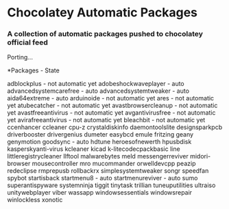 Chocolatey Automatic Packages
=============================================  
### A collection of automatic packages pushed to chocolatey official feed

Porting...

*Packages - State

adblockplus - not automatic yet
adobeshockwaveplayer - auto
advancedsystemcarefree - auto
advancedsystemtweaker - auto
aida64extreme - auto
arduinoide - not automatic yet
ares - not automatic yet
atubecatcher - not automatic yet
avastbrowsercleanup - not automatic yet
avastfreeantivirus - not automatic yet
avgantivirusfree - not automatic yet
avirafreeantivirus - not automatic yet
bleachbit - not automatic yet
ccenhancer
ccleaner
cpu-z
crystaldiskinfo
daemontoolslite
designsparkpcb
driverbooster
drivergenius
dumeter
easybcd
emule
fritzing
geany
genymotion
goodsync - auto
hdtune
heroesofnewerth
hpusbdisk
kasperskyanti-virus
kcleaner
kicad
k-litecodecpackbasic
line
littleregistrycleaner
llftool
malwarebytes
meld
messengerreviver
midori-browser
mousecontroller
mro
mucommander
orwelldevcpp
peazip
redeclipse
rmprepusb
rollbackrx
simplesystemtweaker
songr
speedfan
spybot
startisback
startmenu8 - auto
startmenureviver - auto
sumo
superantispyware
systemninja
tiggit
tinytask
trillian
tuneuputilities
ultraiso
unitywebplayer
viber
wassapp
windowsessentials
windowsrepair
winlockless
xonotic